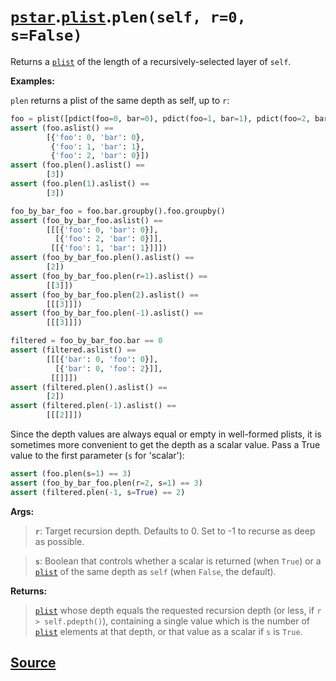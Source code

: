 # [`pstar`](./pstar.md).[`plist`](./pstar_plist.md).`plen(self, r=0, s=False)`

Returns a [`plist`](./pstar_plist.md) of the length of a recursively-selected layer of `self`.

**Examples:**

`plen` returns a plist of the same depth as self, up to `r`:
```python
foo = plist([pdict(foo=0, bar=0), pdict(foo=1, bar=1), pdict(foo=2, bar=0)])
assert (foo.aslist() ==
        [{'foo': 0, 'bar': 0},
         {'foo': 1, 'bar': 1},
         {'foo': 2, 'bar': 0}])
assert (foo.plen().aslist() ==
        [3])
assert (foo.plen(1).aslist() ==
        [3])

foo_by_bar_foo = foo.bar.groupby().foo.groupby()
assert (foo_by_bar_foo.aslist() ==
        [[[{'foo': 0, 'bar': 0}],
          [{'foo': 2, 'bar': 0}]],
         [[{'foo': 1, 'bar': 1}]]])
assert (foo_by_bar_foo.plen().aslist() ==
        [2])
assert (foo_by_bar_foo.plen(r=1).aslist() ==
        [[3]])
assert (foo_by_bar_foo.plen(2).aslist() ==
        [[[3]]])
assert (foo_by_bar_foo.plen(-1).aslist() ==
        [[[3]]])

filtered = foo_by_bar_foo.bar == 0
assert (filtered.aslist() ==
        [[[{'bar': 0, 'foo': 0}],
          [{'bar': 0, 'foo': 2}]],
         [[]]])
assert (filtered.plen().aslist() ==
        [2])
assert (filtered.plen(-1).aslist() ==
        [[[2]]])
```

Since the depth values are always equal or empty in well-formed plists, it
is sometimes more convenient to get the depth as a scalar value. Pass a True
value to the first parameter (`s` for 'scalar'):
```python
assert (foo.plen(s=1) == 3)
assert (foo_by_bar_foo.plen(r=2, s=1) == 3)
assert (filtered.plen(-1, s=True) == 2)
```

**Args:**

>    **`r`**: Target recursion depth. Defaults to 0. Set to -1 to recurse as deep as
>       possible.

>    **`s`**: Boolean that controls whether a scalar is returned (when `True`) or a
>       [`plist`](./pstar_plist.md) of the same depth as `self` (when `False`, the default).

**Returns:**

>    [`plist`](./pstar_plist.md) whose depth equals the requested recursion depth (or less, if
>    `r > self.pdepth()`), containing a single value which is the number of
>    [`plist`](./pstar_plist.md) elements at that depth, or that value as a scalar if `s` is `True`.



## [Source](../pstar/pstar.py#L4642-L4718)